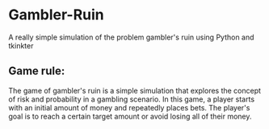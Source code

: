 # Gambler-Ruin
A really simple simulation of the problem gambler's ruin using Python and tkinkter

## Game rule:
The game of gambler's ruin is a simple simulation that explores the concept of risk and probability in a gambling scenario. In this game, a player starts with an initial amount of money and repeatedly places bets. The player's goal is to reach a certain target amount or avoid losing all of their money.

